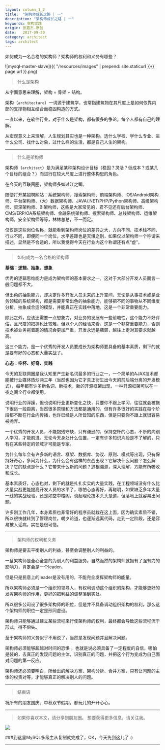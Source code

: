 ```yaml
---
layout: column_1_2
title:  "架构师成长之路 | 一"
description: "架构师成长之路 | 一"
keywords: 架构实践
origin: 张嘉杰.原创
date:   2017-09-30
category: architect
tags: architect
---
```


如何成为一名合格的架构师？架构师的权利和义务有哪些？
<!--more-->

![mysql-master-slave]({{ "/resources/images" | prepend: site.staticurl }}{{ page.url }}.png)

> 什么是架构

从字面意思来理解，架构 = 骨架 + 结构。

架构（`architecture`）一词源于建筑学，也常指建筑物在其尺度上是如何依靠内部的支撑物相互结合而稳固构造的方式。

一直以来，在软件行业，对于什么是架构，都有很多的争论，每个人都有自己的理解。

从宏观意义上来理解，人生规划其实也是一种架构。选什么学校、学什么专业、进什么公司、找什么对象，过什么样的生活，都是自己人生的架构。

- - - - -
> 什么是架构师

架构师（`architect`）是为满足某种架构设计目标（稳固？灵活？低成本？或某几个目标的组合？）而进行在较大尺度上进行整体构思的角色。

在今天的互联网圈，架构师多如过江之鲫。

随便打开某招聘网站：系统架构师、搜索架构师、前端架构师、iOS/Android架构师、平台架构师、（大）数据架构师、JAVA/.NET/PHP/Python架构师、高级架构师、资深架构师、BI架构师，这些是大家常见的，君不见还有后台架构师、CMS/ERP/OA系统架构师、金融系统架构师、搜索架构师、总线架构师、运维架构师，安全架构师等等，林林总总，不一而足。

仅仅是这些岗位名称，就能看到架构师岗位的差异之大，方向不同、技术栈不同、行业不同，即便同一个岗位，水平差距也是天壤之别，如果仅以架构师一个称谓来描述，显然是不合适的，所以我觉得今天在行业内这个称谓还有点“虚”。

- - - - -
> 如何成为一名合格的架构师

**基础：逻辑、抽象、想象**

优秀的逻辑思维能力是成为架构师的基本要求之一，这对于大部分开发人员而言一般问题都不大。

但出色的抽象能力，却决定许多开发人员未来的上升空间，无论是从事技术或是业务领域的系统架构，都是需要非常出色的抽象能力，能够把不同的事物从不同维度分析，抽象成合适的模型，并能真正在实践中落地，这是一个非常重要能力。

除此之外，应该还需要一点想象力，对业务的发展有一些前瞻性，这个能力不好评估，且尺度的把握也比较难，但以个人的经验来看，这是一个非常重要能力，否则技术被业务拖着跑的情况会更加严重，开发永远是瓶颈，越往上走对其要求就越高。

这三个能力，是一个优秀的开发人员要成长为架构师要具备的基本素质，剩下的就是要有好的心态和大量实战了。

**心态：空杯、好奇、实践**
        
今天的互联网圈是我认知里产生新名词最多的行业之一，一个简单的AJAX技术都能被行业媒体热炒两三年（当然也因为它才真正衍生出今天的前后端分离的开发模式），每年都有许多新名词，新技术，新的开源框架出现，一种开源框架可以在一夜之间全行业都使用。

 说明行业的浮躁，但也说明行业更新变化之快，只要你不跟上学习，往往就会被拖下很远一段距离，当然很多原理和方法都是通用的，但有许多很好的实践在每个阶段都不断在行业内传播，也许已经是人所皆知的东西，但是只要你不跟上就很容易被抛弃。

 一个优秀的开发人员，不能抱残守缺，只有谦逊的，保持空杯的心态，不断的向别人学习，才能前进。无论今天身处什么位置，一定有许多知识片段是不了解的，只有在某些特定的领域才可能是专家。
        
为什么每年会有许多新的语言、框架、数据库、协议、原则、模式等出现，只有保持好奇心，多问为什么，为什么会有这样的东西出现？它解决什么问题？怎么解决？它的缺点是什么？它带来什么新的问题？追根溯源，深入理解，方能有所吸收和成长。

基本素质好，心态也对，剩下的就是扎扎实实的大量实践，在工程领域没有什么比大量实战更能提高开发人员的水平了，哪怕心态再好，再聪明，如果缺乏多年大量一线的实战经验，还是如空中楼阁，谈起理论技术头头是道，但落地上就容易出问题。

许多刚工作几年，本身素质也非常好的程序员就栽在这上面，因为确实素质不错，所以很快就转到了管理岗位，朝夕论道，也逐渐远离代码，走到一定阶段，还是容易被人诟病，实在是很可惜。

- - - - --
> 架构师的权利和义务

架构师是要去平衡别人的利益，甚至会调整别人的利益的。

一旦架构师是全心全意的为别人的利益服务，自然而然的架构师就拥有了强有力的影响力，肯定会是一个leader。

但是只是民意上的leader是没有用的，不能完全发挥架构师的能量。

所以架构师必须是一个组织的领导人，有权利调动这个组织的架构，才能够更好的发挥架构师的作用，更好的把利益的调整落到实处。

所以很多公司设了很多架构师的职位，但是并不具备调动组织架构的权利，那么这个架构师的职位一定是形同虚设。

架构师只能够通过建立某些流程来行使架构师的权利，最终都会导致这些流程流于形式，得不偿失。

至于架构师的义务似乎不用说了，当然是发现问题并且解决问题。

架构师必须能够超越对时间的恐惧 ，也就是说必须具备了一定程度的自信，哪怕是装的，去真正的发现问题的主体，识别真正的问题，并把这个行为变成为自己面对问题的第一反应。

架构师还必须要明白，所给出的解决方案、架构分拆、合并方案，只有让问题的主体的权责对等，才能够真正的解决别人的问题。

- - - - -
> 结束语

 祝所有的朋友国庆、中秋双节假期，都玩儿的开开心心。

- - - - -
> 如果你喜欢本文，请分享到朋友圈。
> 想要获得更多信息，请关注我。

![](http://ox564wtna.bkt.clouddn.com/architect/_image/qrcode_for_gh_1a76c2ff77c7_430.jpg)

###到这里MySQL多级主从复制就完成了，OK，今天先到这儿了 :) 

-----------------------